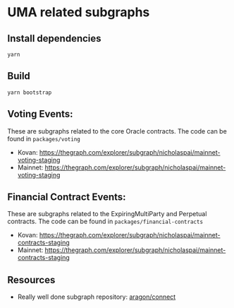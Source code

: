 # UMA related subgraphs

## Install dependencies
`yarn`
## Build
`yarn bootstrap`
## Voting Events:
These are subgraphs related to the core Oracle contracts. The code can be found in `packages/voting`
- Kovan: https://thegraph.com/explorer/subgraph/nicholaspai/mainnet-voting-staging
- Mainnet: https://thegraph.com/explorer/subgraph/nicholaspai/mainnet-voting-staging

## Financial Contract Events:
These are subgraphs related to the ExpiringMultiParty and Perpetual contracts. The code can be found in `packages/financial-contracts`
- Kovan: https://thegraph.com/explorer/subgraph/nicholaspai/mainnet-contracts-staging
- Mainnet: https://thegraph.com/explorer/subgraph/nicholaspai/mainnet-contracts-staging

## Resources
- Really well done subgraph repository: [aragon/connect](https://github.com/aragon/connect/tree/master/packages/connect-thegraph/subgraph)
